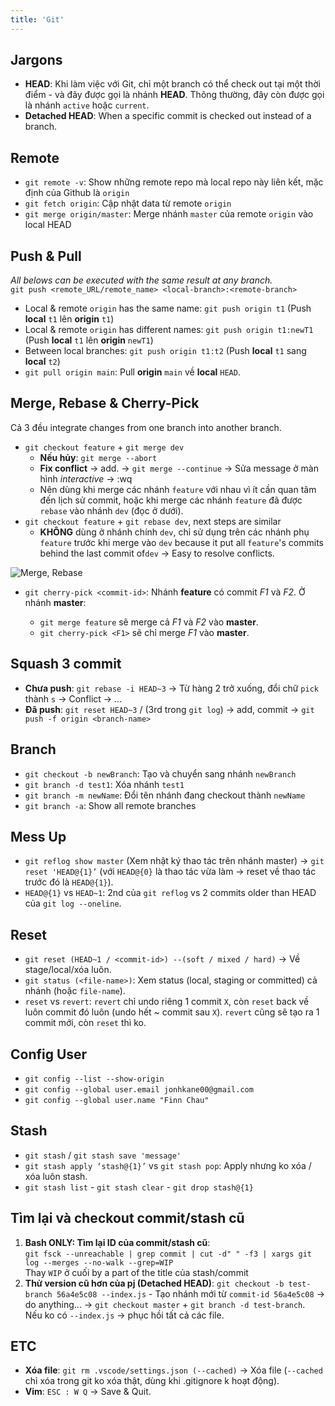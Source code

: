 ```yaml
---
title: 'Git'
---
```


## Jargons

- **HEAD**: Khi làm việc với Git, chỉ một branch có thể check out tại một thời điểm - và đây được gọi là nhánh **HEAD**. Thông thường, đây còn được gọi là nhánh `active` hoặc `current`.
- **Detached HEAD**: When a specific commit is checked out instead of a branch.

## Remote

- `git remote -v`: Show những remote repo mà local repo này liên kết, mặc định của Github là `origin`
- `git fetch origin`: Cập nhật data từ remote `origin`
- `git merge origin/master`: Merge nhánh `master` của remote `origin` vào local HEAD

## Push & Pull

_All belows can be executed with the same result at any branch._  
`git push <remote_URL/remote_name> <local-branch>:<remote-branch>`

- Local & remote `origin` has the same name: `git push origin t1` (Push **local** `t1` lên **origin** `t1`)
- Local & remote `origin` has different names: `git push origin t1:newT1` (Push **local** `t1` lên **origin** `newT1`)
- Between local branches: `git push origin t1:t2` (Push **local** `t1` sang **local** `t2`)
- `git pull origin main`: Pull **origin** `main` về **local** `HEAD`.

## Merge, Rebase & Cherry-Pick

Cả 3 đều integrate changes from one branch into another branch.

- `git checkout feature` + `git merge dev`
  - **Nếu hủy**: `git merge --abort`
  - **Fix conflict** &rarr; add. &rarr; `git merge --continue` &rarr; Sửa message ở màn hình _interactive_ &rarr; :wq
  - Nên dùng khi merge các nhánh `feature` với nhau vì ít cần quan tâm đến lịch sử commit, hoặc khi merge các nhánh `feature` đã được `rebase` vào nhánh `dev` (đọc ở dưới).
- `git checkout feature` + `git rebase dev`, next steps are similar
  - **KHÔNG** dùng ở nhánh chính `dev`, chỉ sử dụng trên các nhánh phụ `feature` trước khi merge vào `dev` because it put all `feature`'s commits behind the last commit of`dev` -> Easy to resolve conflicts.

![Merge, Rebase](https://i.imgur.com/9A4MKGu.png)

- `git cherry-pick <commit-id>`: Nhánh **feature** có commit _F1_ và _F2_. Ở nhánh **master**:

  - `git merge feature` sẽ merge cả _F1_ và _F2_ vào **master**.
  - `git cherry-pick <F1>` sẽ chỉ merge _F1_ vào **master**.

## Squash 3 commit

- **Chưa push**: `git rebase -i HEAD~3` &rarr; Từ hàng 2 trở xuống, đổi chữ `pick` thành `s` &rarr; Conflict &rarr; ...
- **Đã push**: `git reset HEAD~3` / (3rd trong `git log`) &rarr; add, commit &rarr; `git push -f origin <branch-name>`

## Branch

- `git checkout -b newBranch`: Tạo và chuyển sang nhánh `newBranch`
- `git branch -d test1`: Xóa nhánh `test1`
- `git branch -m newName`: Đổi tên nhánh đang checkout thành `newName`
- `git branch -a`: Show all remote branches

## Mess Up

- `git reflog show master` (Xem nhật ký thao tác trên nhánh master) → `git reset 'HEAD@{1}’` (với `HEAD@{0}` là thao tác vừa làm → reset về thao tác trước đó là `HEAD@{1}`).
- `HEAD@{1}` vs `HEAD~1`: 2nd của `git reflog` vs 2 commits older than HEAD của `git log --oneline`.

## Reset

- `git reset (HEAD~1 / <commit-id>) --(soft / mixed / hard)` &rarr; Về stage/local/xóa luôn.
- `git status (<file-name>)`: Xem status (local, staging or committed) cả nhánh (hoặc `file-name`).
- `reset` vs `revert`: `revert` chỉ undo riêng 1 commit `X`, còn `reset` back về luôn commit đó luôn (undo hết ~ commit sau `X`). `revert` cũng sẽ tạo ra 1 commit mới, còn `reset` thì ko.

## Config User

- `git config --list --show-origin`
- `git config --global user.email jonhkane00@gmail.com`
- `git config --global user.name "Finn Chau"`

## Stash

- `git stash` / `git stash save 'message'`
- `git stash apply ‘stash@{1}’` vs `git stash pop`: Apply nhưng ko xóa / xóa luôn stash.
- `git stash list` - `git stash clear` - `git drop stash@{1}`

## Tìm lại và checkout commit/stash cũ

1. **Bash ONLY: Tìm lại ID của commit/stash cũ**:  
   `git fsck --unreachable | grep commit | cut -d" " -f3 | xargs git log --merges --no-walk --grep=WIP`  
   Thay `WIP` ở cuối by a part of the title của stash/commit
2. **Thử version cũ hơn của pj (Detached HEAD)**: `git checkout -b test-branch 56a4e5c08 --index.js` - Tạo nhánh mới từ `commit-id 56a4e5c08` &rarr; do anything... &rarr; `git checkout master` + `git branch -d test-branch`.  
   Nếu ko có `--index.js` &rarr; phục hồi tất cả các file.

## ETC

- **Xóa file**: `git rm .vscode/settings.json (--cached)` &rarr; Xóa file (`--cached` chỉ xóa trong git ko xóa thật, dùng khi .gitignore k hoạt động).
- **Vim**: `ESC : W Q` &rarr; Save & Quit.
